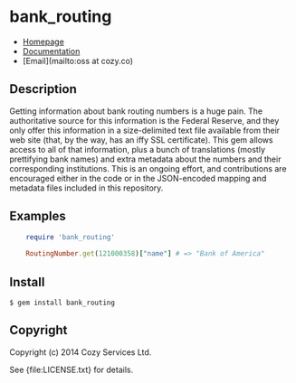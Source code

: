 # bank_routing

* [Homepage](https://github.com/cozy-oss/bank_routing)
* [Documentation](http://rubydoc.info/gems/bank_routing/frames)
* [Email](mailto:oss at cozy.co)

## Description

Getting information about bank routing numbers is a huge pain. The authoritative source for this information is the Federal Reserve, and they only offer this information in a size-delimited text file available from their web site (that, by the way, has an iffy SSL certificate). This gem allows access to all of that information, plus a bunch of translations (mostly prettifying bank names) and extra metadata about the numbers and their corresponding institutions. This is an ongoing effort, and contributions are encouraged either in the code or in the JSON-encoded mapping and metadata files included in this repository.

## Examples

```ruby
	require 'bank_routing'
	
	RoutingNumber.get(121000358)["name"] # => "Bank of America"
```

## Install

    $ gem install bank_routing

## Copyright

Copyright (c) 2014 Cozy Services Ltd.

See {file:LICENSE.txt} for details.
